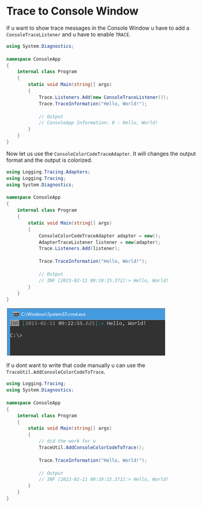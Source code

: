# Trace to Console Window

If u want to show trace messages in the Console Window u have to add a `ConsoleTraceListener` and u have to enable `TRACE`.

```csharp
using System.Diagnostics;

namespace ConsoleApp
{
    internal class Program
    {
        static void Main(string[] args)
        {
            Trace.Listeners.Add(new ConsoleTraceListener());
            Trace.TraceInformation("Hello, World!");

            // Output
            // ConsoleApp Information: 0 : Hello, World!
        }
    }
}
```

Now let us use the `ConsoleColorCodeTraceAdapter`. It will changes the output format and the output is colorized.

```csharp
using Logging.Tracing.Adapters;
using Logging.Tracing;
using System.Diagnostics;

namespace ConsoleApp
{
    internal class Program
    {
        static void Main(string[] args)
        {
            ConsoleColorCodeTraceAdapter adapter = new();
            AdapterTraceListener listener = new(adapter);
            Trace.Listeners.Add(listener);

            Trace.TraceInformation("Hello, World!");

            // Output
            // INF [2023-02-11 09:19:15.372]:> Hello, World!
        }
    }
}
```

![Overview](./Images/trace-to-console.png)

If u dont want to write that code manually u can use the `TraceUtil.AddConsoleColorCodeToTrace`.

```csharp
using Logging.Tracing;
using System.Diagnostics;

namespace ConsoleApp
{
    internal class Program
    {
        static void Main(string[] args)
        {
            // did the work for u
            TraceUtil.AddConsoleColorCodeToTrace();

            Trace.TraceInformation("Hello, World!");

            // Output
            // INF [2023-02-11 09:19:15.372]:> Hello, World!
        }
    }
}
```
